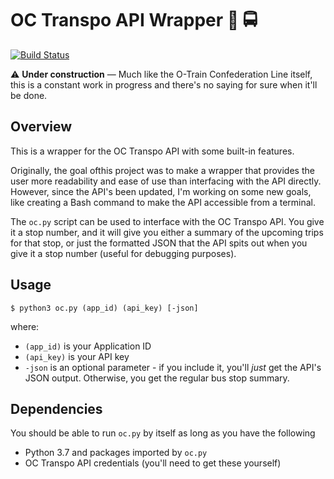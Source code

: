 # OC Transpo API Wrapper :busstop: :oncoming_bus:

[![Build Status](https://travis-ci.com/ivorysoap/PiMonth2019-PiOT.svg?branch=master)](https://travis-ci.com/ivorysoap/PiMonth2019-PiOT)

:warning: **Under construction** — Much like the O-Train Confederation 
Line itself, this is a constant work in progress and there's no saying 
for sure when it'll be done.

## Overview

This is a wrapper for the OC Transpo API with some built-in features.

Originally, the goal ofthis project was to make a wrapper that  provides the user more readability and ease of use than interfacing with the API directly.  However, since the API's been updated, I'm working on some new goals, like creating a Bash command to make the API accessible from a terminal.

The `oc.py` script can be used to interface with the OC Transpo API.  You give it a stop number, and it will give you either a summary of the upcoming trips for that stop, or just 
the formatted JSON that the API spits out when you give it a stop number (useful for debugging purposes).


## Usage

`$ python3 oc.py (app_id) (api_key) [-json]`

where:

* `(app_id)` is your Application ID
* `(api_key)` is your API key
* `-json` is an optional parameter - if you include it, you'll _just_ get the API's JSON output.  Otherwise, you get the regular bus stop summary.

## Dependencies

You should be able to run `oc.py` by itself as long as you have the 
following

* Python 3.7 and packages imported by `oc.py`
* OC Transpo API credentials (you'll need to get these yourself)
